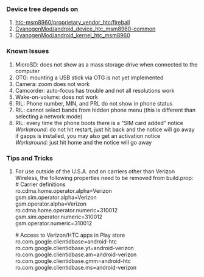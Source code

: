 ### Device tree depends on
1.  [htc-msm8960/proprietary\_vendor\_htc/fireball](https://github.com/htc-msm8960/proprietary_vendor_htc/tree/cm-10.1/fireball)
2.  [CyanogenMod/android\_device\_htc\_msm8960\-common](https://github.com/CyanogenMod/android_device_htc_msm8960-common/tree/cm-10.1)
3.  [CyanogenMod/android\_kernel\_htc\_msm8960](https://github.com/CyanogenMod/android_kernel_htc_msm8960/tree/cm-10.1)

### Known Issues
1.  MicroSD: does not show as a mass storage drive when connected to the computer  
2.  OTG: mounting a USB stick via OTG is not yet implemented  
3.  Camera: zoom does not work  
4.  Camcorder: auto-focus has trouble and not all resolutions work
5.  Wake-on-volume: does not work
6.  RIL: Phone number, MIN, and PRL do not show in phone status
7.  RIL: cannot select bands from hidden phone menu (this is different than selecting a network mode)  
8.  RIL: every time the phone boots there is a "SIM card added" notice  
  *Workaround:* do not hit restart, just hit back and the notice will go away  
  if gapps is installed, you may also get an activation notice  
  *Workaround:* just hit home and the notice will go away  

### Tips and Tricks
1.  For use outside of the U.S.A. and on carriers other than Verizon Wireless, the following properties need to be removed from build.prop:  
    \# Carrier definitions  
    ro.cdma.home.operator.alpha=Verizon  
    gsm.sim.operator.alpha=Verizon  
    gsm.operator.alpha=Verizon  
    ro.cdma.home.operator.numeric=310012  
    gsm.sim.operator.numeric=310012  
    gsm.operator.numeric=310012  
    
    \# Access to Verizon/HTC apps in Play store  
    ro.com.google.clientidbase=android-htc  
    ro.com.google.clientidbase.yt=android-verizon  
    ro.com.google.clientidbase.am=android-verizon  
    ro.com.google.clientidbase.gmm=android-htc  
    ro.com.google.clientidbase.ms=android-verizon  

